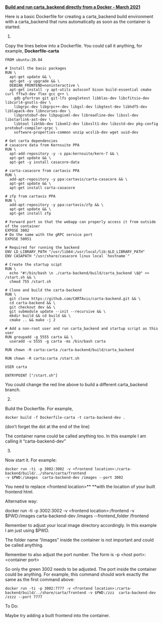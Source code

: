 **<span style="text-decoration:underline;">Build and run carta_backend directly from a Docker - March 2021</span>**

Here is a basic Dockerfile for creating a carta_backend build environment with a carta_backend that runs automatically as soon as the container is started.

1.

Copy the lines below into a Dockerfile. You could call it anything, for example, **Dockerfile-carta**


```
FROM ubuntu:20.04

# Install the basic packages
RUN \
  apt-get update && \
  apt-get -y upgrade && \
  DEBIAN_FRONTEND=noninteractive \
  apt-get install -y apt-utils autoconf bison build-essential cmake curl fftw3-dev flex gcc g++ \
    gdb gfortran git git-lfs googletest libblas-dev libcfitsio-dev libcurl4-gnutls-dev \
    libgrpc-dev libgrpc++-dev libgsl-dev libgtest-dev libhdf5-dev liblapack-dev libncurses-dev \
    libprotobuf-dev libpugixml-dev libreadline-dev libssl-dev libstarlink-ast-dev \
    libtool libtbb-dev libxml2-dev libxslt1-dev libzstd-dev pkg-config protobuf-compiler-grpc \
    software-properties-common unzip wcslib-dev wget uuid-dev

# Get carta dependencies
# casacore data from Kernsuite PPA
RUN \
  apt-add-repository -y -s ppa:kernsuite/kern-7 && \
  apt-get update && \
  apt-get -y install casacore-data

# carta-casacore from cartavis PPA
RUN \
  add-apt-repository -y ppa:cartavis/carta-casacore && \
  apt-get update && \
  apt-get install carta-casacore

# zfp from cartavis PPA
RUN \
  add-apt-repository -y ppa:cartavis/zfp && \
  apt-get update && \
  apt-get install zfp

# Forward port so that the webapp can properly access it from outside of the container
EXPOSE 3002
# Do the same with the gRPC service port
EXPOSE 50051

# Required for running the backend 
ENV LD_LIBRARY_PATH "/usr/lib64:/usr/local/lib:$LD_LIBRARY_PATH"
ENV CASAPATH "/usr/share/casacore linux local `hostname`"

# Create the startup scipt
RUN \
  echo "#!/bin/bash \n ./carta-backend/build/carta_backend \$@" >> /start.sh && \
  chmod 755 /start.sh

# Clone and build the carta-backend
RUN \
  git clone https://github.com/CARTAvis/carta-backend.git && \
  cd carta-backend && \
  git checkout dev && \
  git submodule update --init --recursive && \
  mkdir build && cd build && \
  cmake .. && make -j 2

# Add a non-root user and run carta_backend and startup script as this user
RUN groupadd -g 5555 carta && \
  useradd -u 5555 -g carta -ms /bin/bash carta

RUN chown -R carta:carta /carta-backend/build/carta_backend

RUN chown -R carta:carta /start.sh

USER carta

ENTRYPOINT ["/start.sh"]
```


You could change the red line above to build a different carta_backend branch.



2.

Build the Dockerfile. For example,


```
docker build -f Dockerfile-carta -t carta-backend-dev .
```


(don’t forget the dot at the end of the line)

The container name could be called anything too. In this example I am calling it “carta-backend-dev”



3. 

Now start it. For example:


```
docker run -ti -p 3002:3002 -v <frontend location>:/carta-backend/build/../share/carta/frontend
-v $PWD:/images  carta-backend-dev /images --port 3002
```


You need to replace &lt;frontend location>** **with the location of your built frontend html.



Alternative way:

docker run -ti -p 3002:3002 -v &lt;frontend location>:/frontend -v $PWD:/images carta-backend-dev /images --frontend_folder /frontend

Remember to adjust your local image directory accordingly. In this example I am just using $PWD. 

The folder name “/images” inside the container is not important and could be called anything.

Remember to also adjust the port number. The form is -p &lt;host port>:&lt;container port>

So only the green 3002 needs to be adjusted. The port inside the container could be anything. For example, this command should work exactly the same as the first command above:


```
docker run -ti -p 3002:7777 -v <frontend location>:/carta-backend/build/../share/carta/frontend -v $PWD:/zzz  carta-backend-dev /zzzz --port 7777
```




To Do:

Maybe try adding a built frontend into the container.
